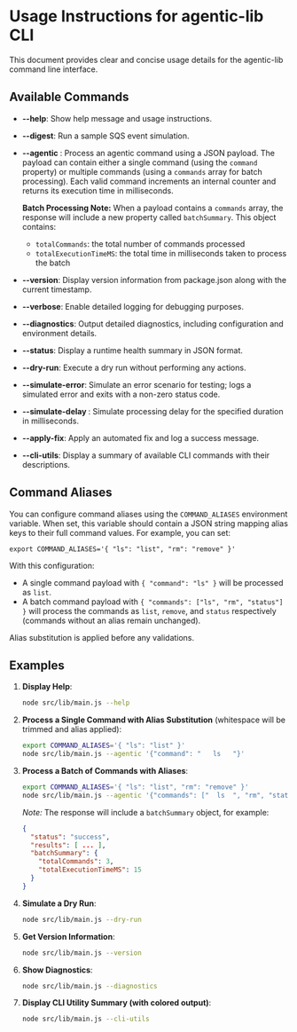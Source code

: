 # Usage Instructions for agentic-lib CLI

This document provides clear and concise usage details for the agentic-lib command line interface.

## Available Commands

- **--help**: Show help message and usage instructions.
- **--digest**: Run a sample SQS event simulation.
- **--agentic <jsonPayload>**: Process an agentic command using a JSON payload. The payload can contain either a single command (using the `command` property) or multiple commands (using a `commands` array for batch processing). Each valid command increments an internal counter and returns its execution time in milliseconds. 

  **Batch Processing Note:** When a payload contains a `commands` array, the response will include a new property called `batchSummary`. This object contains:
  - `totalCommands`: the total number of commands processed
  - `totalExecutionTimeMS`: the total time in milliseconds taken to process the batch

- **--version**: Display version information from package.json along with the current timestamp.
- **--verbose**: Enable detailed logging for debugging purposes.
- **--diagnostics**: Output detailed diagnostics, including configuration and environment details.
- **--status**: Display a runtime health summary in JSON format.
- **--dry-run**: Execute a dry run without performing any actions.
- **--simulate-error**: Simulate an error scenario for testing; logs a simulated error and exits with a non-zero status code.
- **--simulate-delay <ms>**: Simulate processing delay for the specified duration in milliseconds.
- **--apply-fix**: Apply an automated fix and log a success message.
- **--cli-utils**: Display a summary of available CLI commands with their descriptions.

## Command Aliases

You can configure command aliases using the `COMMAND_ALIASES` environment variable. When set, this variable should contain a JSON string mapping alias keys to their full command values. For example, you can set:

```
export COMMAND_ALIASES='{ "ls": "list", "rm": "remove" }'
```

With this configuration:

- A single command payload with `{ "command": "ls" }` will be processed as `list`.
- A batch command payload with `{ "commands": ["ls", "rm", "status"] }` will process the commands as `list`, `remove`, and `status` respectively (commands without an alias remain unchanged).

Alias substitution is applied before any validations.

## Examples

1. **Display Help**:
   ```bash
   node src/lib/main.js --help
   ```

2. **Process a Single Command with Alias Substitution** (whitespace will be trimmed and alias applied):
   ```bash
   export COMMAND_ALIASES='{ "ls": "list" }'
   node src/lib/main.js --agentic '{"command": "   ls   "}'
   ```

3. **Process a Batch of Commands with Aliases**:
   ```bash
   export COMMAND_ALIASES='{ "ls": "list", "rm": "remove" }'
   node src/lib/main.js --agentic '{"commands": ["  ls  ", "rm", "status"]}'
   ```

   *Note:* The response will include a `batchSummary` object, for example:
   ```json
   {
     "status": "success",
     "results": [ ... ],
     "batchSummary": {
       "totalCommands": 3,
       "totalExecutionTimeMS": 15
     }
   }
   ```

4. **Simulate a Dry Run**:
   ```bash
   node src/lib/main.js --dry-run
   ```

5. **Get Version Information**:
   ```bash
   node src/lib/main.js --version
   ```

6. **Show Diagnostics**:
   ```bash
   node src/lib/main.js --diagnostics
   ```

7. **Display CLI Utility Summary (with colored output)**:
   ```bash
   node src/lib/main.js --cli-utils
   ```
